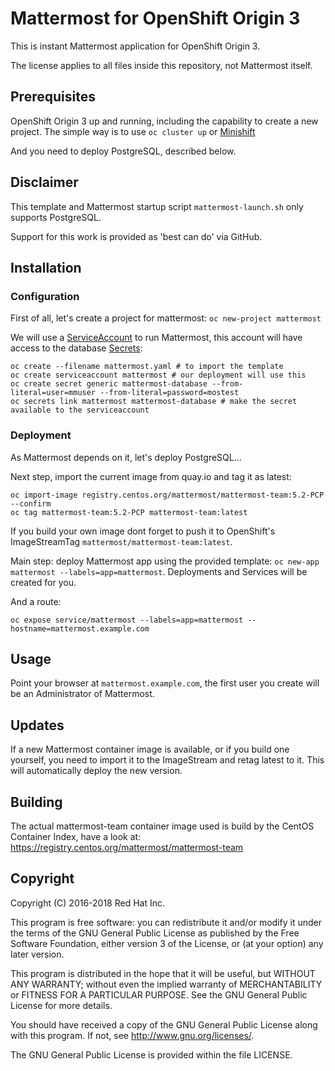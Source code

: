 # Mattermost for OpenShift Origin 3

This is instant Mattermost application for OpenShift Origin 3.

The license applies to all files inside this repository, not Mattermost itself.

## Prerequisites

OpenShift Origin 3 up and running, including the capability to create a new project. The simple way is to use `oc cluster up` or [Minishift](https://docs.okd.io/latest/minishift/getting-started/installing.html)

And you need to deploy PostgreSQL, described below.

## Disclaimer

This template and Mattermost startup script `mattermost-launch.sh` only supports PostgreSQL.

Support for this work is provided as 'best can do' via GitHub.

## Installation

### Configuration

First of all, let's create a project for mattermost: `oc new-project mattermost`

We will use a [ServiceAccount](https://docs.okd.io/3.10/dev_guide/service_accounts.html) to run Mattermost, this account will have access to the database [Secrets](https://docs.okd.io/3.10/dev_guide/secrets.html):

```
oc create --filename mattermost.yaml # to import the template
oc create serviceaccount mattermost # our deployment will use this
oc create secret generic mattermost-database --from-literal=user=mmuser --from-literal=password=mostest
oc secrets link mattermost mattermost-database # make the secret available to the serviceaccount
```

### Deployment

As Mattermost depends on it, let's deploy PostgreSQL... 

Next step, import the current image from quay.io and tag it as latest:

```
oc import-image registry.centos.org/mattermost/mattermost-team:5.2-PCP --confirm
oc tag mattermost-team:5.2-PCP mattermost-team:latest
```

If you build your own image dont forget to push it to OpenShift's ImageStreamTag `mattermost/mattermost-team:latest`.

Main step: deploy Mattermost app using the provided template: `oc new-app mattermost --labels=app=mattermost`. Deployments and Services will be created for you.

And a route:

`oc expose service/mattermost --labels=app=mattermost --hostname=mattermost.example.com`

## Usage

Point your browser at `mattermost.example.com`, the first user you create will
be an Administrator of Mattermost.

## Updates

If a new Mattermost container image is available, or if you build one yourself, you need to import it to the ImageStream and retag latest to it. This will automatically deploy the new version.

## Building

The actual mattermost-team container image used is build by the CentOS Container Index, have a look at: https://registry.centos.org/mattermost/mattermost-team

## Copyright

Copyright (C) 2016-2018 Red Hat Inc.

This program is free software: you can redistribute it and/or modify
it under the terms of the GNU General Public License as published by
the Free Software Foundation, either version 3 of the License, or
(at your option) any later version.

This program is distributed in the hope that it will be useful,
but WITHOUT ANY WARRANTY; without even the implied warranty of
MERCHANTABILITY or FITNESS FOR A PARTICULAR PURPOSE. See the
GNU General Public License for more details.

You should have received a copy of the GNU General Public License
along with this program. If not, see <http://www.gnu.org/licenses/>.

The GNU General Public License is provided within the file LICENSE.
